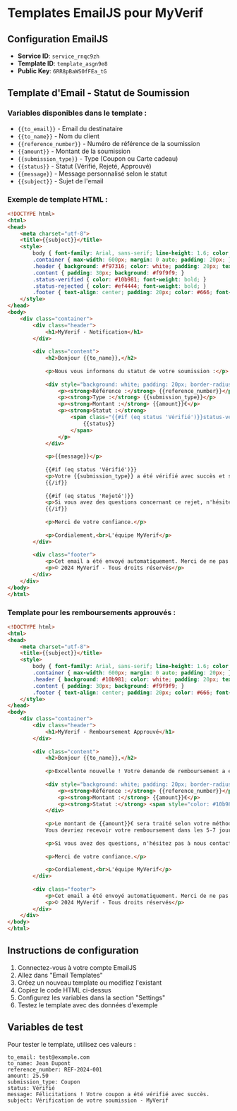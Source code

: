 # Templates EmailJS pour MyVerif

## Configuration EmailJS

- **Service ID**: `service_rnqc9zh`
- **Template ID**: `template_asgn9e8`
- **Public Key**: `6RR8pBaWS0fFEa_tG`

## Template d'Email - Statut de Soumission

### Variables disponibles dans le template :

- `{{to_email}}` - Email du destinataire
- `{{to_name}}` - Nom du client
- `{{reference_number}}` - Numéro de référence de la soumission
- `{{amount}}` - Montant de la soumission
- `{{submission_type}}` - Type (Coupon ou Carte cadeau)
- `{{status}}` - Statut (Vérifié, Rejeté, Approuvé)
- `{{message}}` - Message personnalisé selon le statut
- `{{subject}}` - Sujet de l'email

### Exemple de template HTML :

```html
<!DOCTYPE html>
<html>
<head>
    <meta charset="utf-8">
    <title>{{subject}}</title>
    <style>
        body { font-family: Arial, sans-serif; line-height: 1.6; color: #333; }
        .container { max-width: 600px; margin: 0 auto; padding: 20px; }
        .header { background: #f97316; color: white; padding: 20px; text-align: center; }
        .content { padding: 30px; background: #f9f9f9; }
        .status-verified { color: #10b981; font-weight: bold; }
        .status-rejected { color: #ef4444; font-weight: bold; }
        .footer { text-align: center; padding: 20px; color: #666; font-size: 12px; }
    </style>
</head>
<body>
    <div class="container">
        <div class="header">
            <h1>MyVerif - Notification</h1>
        </div>
        
        <div class="content">
            <h2>Bonjour {{to_name}},</h2>
            
            <p>Nous vous informons du statut de votre soumission :</p>
            
            <div style="background: white; padding: 20px; border-radius: 8px; margin: 20px 0;">
                <p><strong>Référence :</strong> {{reference_number}}</p>
                <p><strong>Type :</strong> {{submission_type}}</p>
                <p><strong>Montant :</strong> {{amount}}€</p>
                <p><strong>Statut :</strong> 
                    <span class="{{#if (eq status 'Vérifié')}}status-verified{{else}}status-rejected{{/if}}">
                        {{status}}
                    </span>
                </p>
            </div>
            
            <p>{{message}}</p>
            
            {{#if (eq status 'Vérifié')}}
            <p>Votre {{submission_type}} a été vérifié avec succès et sera traité selon nos procédures.</p>
            {{/if}}
            
            {{#if (eq status 'Rejeté')}}
            <p>Si vous avez des questions concernant ce rejet, n'hésitez pas à nous contacter.</p>
            {{/if}}
            
            <p>Merci de votre confiance.</p>
            
            <p>Cordialement,<br>L'équipe MyVerif</p>
        </div>
        
        <div class="footer">
            <p>Cet email a été envoyé automatiquement. Merci de ne pas y répondre.</p>
            <p>© 2024 MyVerif - Tous droits réservés</p>
        </div>
    </div>
</body>
</html>
```

### Template pour les remboursements approuvés :

```html
<!DOCTYPE html>
<html>
<head>
    <meta charset="utf-8">
    <title>{{subject}}</title>
    <style>
        body { font-family: Arial, sans-serif; line-height: 1.6; color: #333; }
        .container { max-width: 600px; margin: 0 auto; padding: 20px; }
        .header { background: #10b981; color: white; padding: 20px; text-align: center; }
        .content { padding: 30px; background: #f9f9f9; }
        .footer { text-align: center; padding: 20px; color: #666; font-size: 12px; }
    </style>
</head>
<body>
    <div class="container">
        <div class="header">
            <h1>MyVerif - Remboursement Approuvé</h1>
        </div>
        
        <div class="content">
            <h2>Bonjour {{to_name}},</h2>
            
            <p>Excellente nouvelle ! Votre demande de remboursement a été approuvée.</p>
            
            <div style="background: white; padding: 20px; border-radius: 8px; margin: 20px 0;">
                <p><strong>Référence :</strong> {{reference_number}}</p>
                <p><strong>Montant :</strong> {{amount}}€</p>
                <p><strong>Statut :</strong> <span style="color: #10b981; font-weight: bold;">Approuvé</span></p>
            </div>
            
            <p>Le montant de {{amount}}€ sera traité selon votre méthode de remboursement choisie. 
            Vous devriez recevoir votre remboursement dans les 5-7 jours ouvrables.</p>
            
            <p>Si vous avez des questions, n'hésitez pas à nous contacter.</p>
            
            <p>Merci de votre confiance.</p>
            
            <p>Cordialement,<br>L'équipe MyVerif</p>
        </div>
        
        <div class="footer">
            <p>Cet email a été envoyé automatiquement. Merci de ne pas y répondre.</p>
            <p>© 2024 MyVerif - Tous droits réservés</p>
        </div>
    </div>
</body>
</html>
```

## Instructions de configuration

1. Connectez-vous à votre compte EmailJS
2. Allez dans "Email Templates"
3. Créez un nouveau template ou modifiez l'existant
4. Copiez le code HTML ci-dessus
5. Configurez les variables dans la section "Settings"
6. Testez le template avec des données d'exemple

## Variables de test

Pour tester le template, utilisez ces valeurs :

```
to_email: test@example.com
to_name: Jean Dupont
reference_number: REF-2024-001
amount: 25.50
submission_type: Coupon
status: Vérifié
message: Félicitations ! Votre coupon a été vérifié avec succès.
subject: Vérification de votre soumission - MyVerif
```
